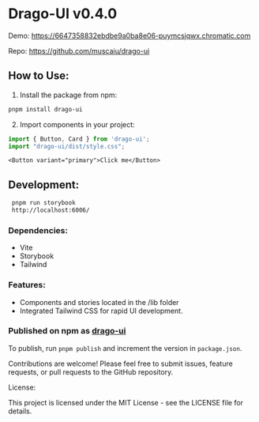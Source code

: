 # Drago-UI v0.4.0
 
Demo: https://6647358832ebdbe9a0ba8e06-puymcsjqwx.chromatic.com

Repo: https://github.com/muscaiu/drago-ui


## How to Use:

1. Install the package from npm:
```bash
pnpm install drago-ui
```
2. Import components in your project:
```javascript
import { Button, Card } from 'drago-ui';
import "drago-ui/dist/style.css";
```
```tsx
<Button variant="primary">Click me</Button>
```

## Development:

```bash
 pnpm run storybook
 http://localhost:6006/
```

### Dependencies:

- Vite
- Storybook
- Tailwind

### Features:

- Components and stories located in the /lib folder
- Integrated Tailwind CSS for rapid UI development.


### Published on npm as [drago-ui](https://www.npmjs.com/package/drago-ui)

To publish, run `pnpm publish` and increment the version in `package.json`.


Contributions are welcome! Please feel free to submit issues, feature requests, or pull requests to the GitHub repository.

License:

This project is licensed under the MIT License - see the LICENSE file for details.
